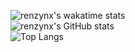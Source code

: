 ![renzynx's wakatime stats](https://github-readme-stats.vercel.app/api/wakatime?username=@renzynx&theme=radical)
<br>
![renzynx's GitHub stats](https://github-readme-stats-git-masterrstaa-rickstaa.vercel.app/api?username=renzynx&show_icons=true&theme=radical)
<br>
![Top Langs](https://github-readme-stats-git-masterrstaa-rickstaa.vercel.app/api/top-langs/?username=renzynx&theme=radical)

